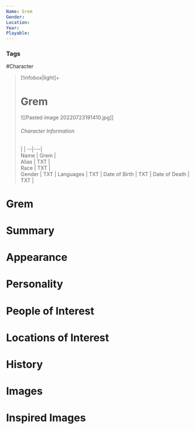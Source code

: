 ```yaml
---
Name: Grem  
Gender: 
Location: 
Year: 
Playable:
---
```


### Tags
#Character 

> [!infobox|light]+  
> # Grem  
> ![[Pasted image 20220723191410.jpg]]
> ###### Character Information
>  |   |
> --|---|  
> Name | Grem |  
> Alias | TXT |  
> Race | TXT |  
> Gender | TXT |
> Languages | TXT |
> Date of Birth | TXT |
> Date of Death | TXT |

# Grem

# Summary

# Appearance

# Personality

# People of Interest

# Locations of Interest

# History

# Images

# Inspired Images
